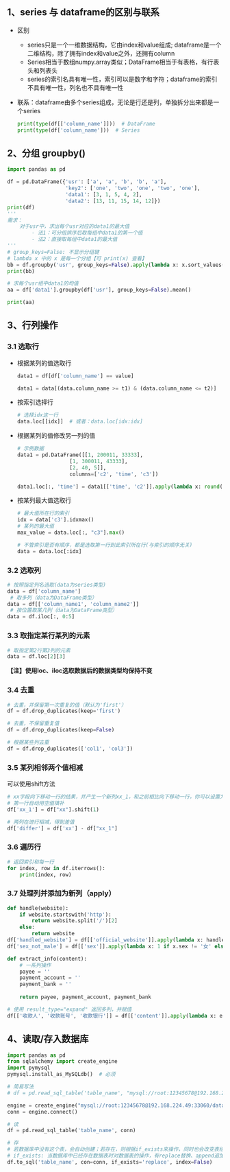 ## 1、series 与 dataframe的区别与联系
- 区别
    - series只是一个一维数据结构，它由index和value组成; dataframe是一个二维结构，除了拥有index和value之外，还拥有column
    - Series相当于数组numpy.array类似；DataFrame相当于有表格，有行表头和列表头
    - series的索引名具有唯一性，索引可以是数字和字符；dataframe的索引不具有唯一性，列名也不具有唯一性
    
- 联系：dataframe由多个series组成，无论是行还是列，单独拆分出来都是一个series

    ```python
    print(type(df[['column_name']]))  # DataFrame
    print(type(df['column_name']))  # Series
    ```

## 2、分组 groupby()
```python
import pandas as pd

df = pd.DataFrame({'usr': ['a', 'a', 'b', 'b', 'a'],
                   'key2': ['one', 'two', 'one', 'two', 'one'],
                   'data1': [3, 1, 5, 4, 2],
                   'data2': [13, 11, 15, 14, 12]})
print(df)
'''
需求：
    对于usr中，求出每个usr对应的data1的最大值
        - 法1：可分组排序后取每组中data1的第一个值
        - 法2：直接取每组中data1的最大值
'''
# group_keys=False: 不显示分组键
# lambda x 中的 x 是每一个分组【可 print(x) 查看】
bb = df.groupby('usr', group_keys=False).apply(lambda x: x.sort_values('data1', ascending=True))  # 对整个df分组排序，直接写列名
print(bb)

# 求每个usr组中data1的均值
aa = df['data1'].groupby(df['usr'], group_keys=False).mean()

print(aa)
```

## 3、行列操作
### 3.1  选取行
- 根据某列的值选取行
	
	```python
	data1 = df[df['column_name'] == value]
	
	data1 = data[(data.column_name >= t1) & (data.column_name <= t2)]
	```

- 按索引选择行
	```python
	# 选择idx这一行
	data.loc[[idx]]  # 或者：data.loc[idx:idx] 
	```

- 根据某列的值修改另一列的值
	
	```python
	# 示例数据
	data1 = pd.DataFrame([[1, 200011, 33333],
                     [1, 300011, 43333],
                     [2, 40, 5]],
                     columns=['c2', 'time', 'c3'])
	```
	
	```python
	data1.loc[:, 'time'] = data1[['time', 'c2']].apply(lambda x: round(x.time/100, 1) if x.c2==1 else x.time, axis=1)
	```

- 按某列最大值选取行
	```python
	# 最大值所在行的索引
	idx = data['c3'].idxmax()
	# 某列的最大值
	max_value = data.loc[:, "c3"].max()
	
	# 不管索引是否有顺序，都是选取第一行到此索引所在行(与索引的顺序无关)
	data = data.loc[:idx]  
	```

### 3.2  选取列
```python
# 按照指定列名选取(data为series类型)
data = df['column_name']
 # 取多列（data为DataFrame类型）
data = df[['column_name1', 'column_name2']] 
 # 按位置取某几列（data为DataFrame类型）
data = df.iloc[:, 0:5] 
```

### 3.3 取指定某行某列的元素
```python
# 取指定第2行第3列的元素
data = df.loc[2][3]
```

**【注】使用loc、iloc选取数据后的数据类型均保持不变**

### 3.4 去重
```python
# 去重，并保留第一次重复的值（默认为'first'）
df = df.drop_duplicates(keep='first')

# 去重，不保留重复值
df = df.drop_duplicates(keep=False)

# 根据某些列去重
df = df.drop_duplicates(['col1', 'col3'])
```

### 3.5 某列相邻两个值相减
可以使用shift方法
```python
# xx字段向下移动一行的结果，并产生一个新列xx_1，和之前相比向下移动一行，你可以设置为任意行
# 第一行自动用空值填补
df['xx_1'] = df["xx"].shift(1)

# 两列在进行相减，得到差值
df['differ'] = df['xx'] - df["xx_1"]
```

### 3.6 遍历行
```python
# 返回索引和每一行
for index, row in df.iterrows():
	print(index, row)
```

### 3.7  处理列并添加为新列（apply）

```python
def handle(website):
    if website.startswith('http'):
        return website.split('/')[2]
    else:
        return website
df['handled_website'] = df[['official_website']].apply(lambda x: handle(x.official_website), axis=1)
df['sex_not_male'] = df[['sex']].apply(lambda x: 1 if x.sex != '女' else 0, axis=1)

```
```python
def extract_info(content):
	# 一系列操作
	payee = ''
	payment_account = ''
	payment_bank = ''
	
	return payee, payment_account, payment_bank

# 使用 result_type="expand" 返回多列，并赋值
df[['收款人', '收款账号', '收款银行']] = df[['content']].apply(lambda x: extract_info(x.content), axis=1, result_type="expand")
```


## 4、读取/存入数据库

```python
import pandas as pd
from sqlalchemy import create_engine
import pymysql
pymysql.install_as_MySQLdb()  # 必须

# 简易写法
# df = pd.read_sql_table('table_name', "mysql://root:12345678@192.168.224.49:33060/database_name")

engine = create_engine("mysql://root:12345678@192.168.224.49:33060/database_name", echo=True)
conn = engine.connect()

# 读
df = pd.read_sql_table('table_name', conn)

# 存
# 若数据库中没有这个表，会自动创建；若存在，则根据if_exists来操作，同时也会改变表结构
# if_exists: 当数据库中已经存在数据表时对数据表的操作，有replace替换、append追加、fail当表存在时提示ValueError
df.to_sql('table_name', con=conn, if_exists='replace', index=False)
```

